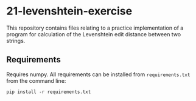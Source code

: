 # 21-levenshtein-exercise
This repository contains files relating to a practice implementation of a program for calculation of the Levenshtein edit distance between two strings.

## Requirements
Requires numpy. All requirements can be installed from `requirements.txt` from the command line:
```
pip install -r requirements.txt
```
